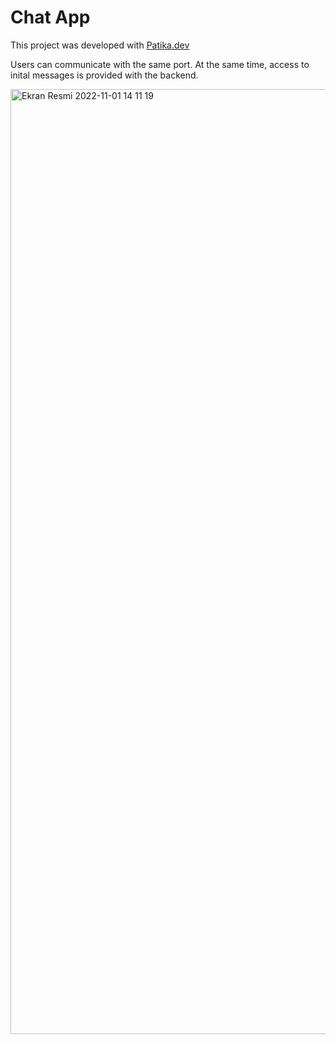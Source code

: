 # Chat App

This project was developed with [Patika.dev](https://app.patika.dev/courses/react/chatapp-giris)

Users can communicate with the same port. At the same time, access to inital messages is provided with the backend.

<img width="1512" alt="Ekran Resmi 2022-11-01 14 11 19" src="https://user-images.githubusercontent.com/79373411/199221010-88fb3d0f-14af-4be7-9006-aa171494f4f1.png">

